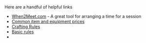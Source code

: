 Here are a handful of helpful links

- [When2Meet.com](https://www.when2meet.com/) - A great tool for arranging a time for a session
- [Common item and equipment prices](https://docs.google.com/spreadsheets/d/1RG2NqVfIh2_z2VJqjlLqa5vzADZ2Kmmf4pmiTBr_D4E/edit?usp=sharing)
- [Crafting Rules](https://drive.google.com/file/d/1yxih44fJhj7vICSmO3goOqRR0Yi7QaWB/view?usp=sharing)
- [Basic rules]([https://www.dndbeyond.com/sources/basic-rules)
- 